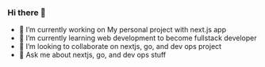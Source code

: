 ### Hi there 👋

- 🔭 I’m currently working on My personal project with next.js app
- 🌱 I’m currently learning web development to become fullstack developer
- 👯 I’m looking to collaborate on nextjs, go, and dev ops project
- 💬 Ask me about nextjs, go, and dev ops stuff
